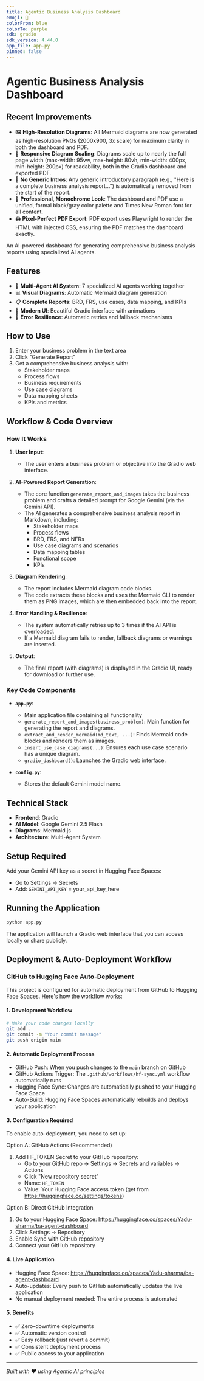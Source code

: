 ```yaml
---
title: Agentic Business Analysis Dashboard
emoji: 🤖
colorFrom: blue
colorTo: purple
sdk: gradio
sdk_version: 4.44.0
app_file: app.py
pinned: false
---
```


# Agentic Business Analysis Dashboard

## Recent Improvements

- 🖼️ **High-Resolution Diagrams**: All Mermaid diagrams are now generated as high-resolution PNGs (2000x900, 3x scale) for maximum clarity in both the dashboard and PDF.
- 📐 **Responsive Diagram Scaling**: Diagrams scale up to nearly the full page width (max-width: 95vw, max-height: 80vh, min-width: 400px, min-height: 200px) for readability, both in the Gradio dashboard and exported PDF.
- 🚫 **No Generic Intros**: Any generic introductory paragraph (e.g., "Here is a complete business analysis report...") is automatically removed from the start of the report.
- 🎨 **Professional, Monochrome Look**: The dashboard and PDF use a unified, formal black/gray color palette and Times New Roman font for all content.
- 🖨️ **Pixel-Perfect PDF Export**: PDF export uses Playwright to render the HTML with injected CSS, ensuring the PDF matches the dashboard exactly.

An AI-powered dashboard for generating comprehensive business analysis reports using specialized AI agents.

## Features

- 🤖 **Multi-Agent AI System**: 7 specialized AI agents working together
- 📊 **Visual Diagrams**: Automatic Mermaid diagram generation
- 📋 **Complete Reports**: BRD, FRS, use cases, data mapping, and KPIs
- 🎨 **Modern UI**: Beautiful Gradio interface with animations
- 🔄 **Error Resilience**: Automatic retries and fallback mechanisms

## How to Use

1. Enter your business problem in the text area
2. Click "Generate Report" 
3. Get a comprehensive business analysis with:
   - Stakeholder maps
   - Process flows
   - Business requirements
   - Use case diagrams
   - Data mapping sheets
   - KPIs and metrics

## Workflow & Code Overview

### How It Works

1. **User Input**:  
   - The user enters a business problem or objective into the Gradio web interface.

2. **AI-Powered Report Generation**:  
   - The core function `generate_report_and_images` takes the business problem and crafts a detailed prompt for Google Gemini (via the Gemini API).
   - The AI generates a comprehensive business analysis report in Markdown, including:
     - Stakeholder maps
     - Process flows
     - BRD, FRS, and NFRs
     - Use case diagrams and scenarios
     - Data mapping tables
     - Functional scope
     - KPIs

3. **Diagram Rendering**:  
   - The report includes Mermaid diagram code blocks.
   - The code extracts these blocks and uses the Mermaid CLI to render them as PNG images, which are then embedded back into the report.

4. **Error Handling & Resilience**:  
   - The system automatically retries up to 3 times if the AI API is overloaded.
   - If a Mermaid diagram fails to render, fallback diagrams or warnings are inserted.

5. **Output**:  
   - The final report (with diagrams) is displayed in the Gradio UI, ready for download or further use.

### Key Code Components

- **`app.py`**:  
  - Main application file containing all functionality
  - `generate_report_and_images(business_problem)`: Main function for generating the report and diagrams.
  - `extract_and_render_mermaid(md_text, ...)`: Finds Mermaid code blocks and renders them as images.
  - `insert_use_case_diagrams(...)`: Ensures each use case scenario has a unique diagram.
  - `gradio_dashboard()`: Launches the Gradio web interface.

- **`config.py`**:  
  - Stores the default Gemini model name.

## Technical Stack

- **Frontend**: Gradio
- **AI Model**: Google Gemini 2.5 Flash
- **Diagrams**: Mermaid.js
- **Architecture**: Multi-Agent System

## Setup Required

Add your Gemini API key as a secret in Hugging Face Spaces:
- Go to Settings → Secrets
- Add: `GEMINI_API_KEY` = your_api_key_here

## Running the Application

```bash
python app.py
```

The application will launch a Gradio web interface that you can access locally or share publicly.

## Deployment & Auto-Deployment Workflow

### GitHub to Hugging Face Auto-Deployment

This project is configured for automatic deployment from GitHub to Hugging Face Spaces. Here's how the workflow works:

#### 1. Development Workflow
```bash
# Make your code changes locally
git add .
git commit -m "Your commit message"
git push origin main
```

#### 2. Automatic Deployment Process
- GitHub Push: When you push changes to the `main` branch on GitHub
- GitHub Actions Trigger: The `.github/workflows/hf-sync.yml` workflow automatically runs
- Hugging Face Sync: Changes are automatically pushed to your Hugging Face Space
- Auto-Build: Hugging Face Spaces automatically rebuilds and deploys your application

#### 3. Configuration Required
To enable auto-deployment, you need to set up:

Option A: GitHub Actions (Recommended)
1. Add HF_TOKEN Secret to your GitHub repository:
   - Go to your GitHub repo → Settings → Secrets and variables → Actions
   - Click "New repository secret"
   - Name: `HF_TOKEN`
   - Value: Your Hugging Face access token (get from https://huggingface.co/settings/tokens)

Option B: Direct GitHub Integration
1. Go to your Hugging Face Space: https://huggingface.co/spaces/Yadu-sharma/ba-agent-dashboard
2. Click Settings → Repository
3. Enable Sync with GitHub repository
4. Connect your GitHub repository

#### 4. Live Application
- Hugging Face Space: https://huggingface.co/spaces/Yadu-sharma/ba-agent-dashboard
- Auto-updates: Every push to GitHub automatically updates the live application
- No manual deployment needed: The entire process is automated

#### 5. Benefits
- ✅ Zero-downtime deployments
- ✅ Automatic version control
- ✅ Easy rollback (just revert a commit)
- ✅ Consistent deployment process
- ✅ Public access to your application

---

*Built with ❤️ using Agentic AI principles*
